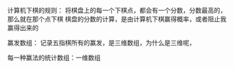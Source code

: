 计算机下棋的规则：
	将棋盘上的每一个下棋点，都会有一个分数，分数最高的，那么就在那个点下棋
	棋盘的分数的计算，是由计算机下棋赢得概率，或者阻止我赢得出来的


赢发数组：
	记录五指棋所有的赢发，是三维数组，为什么是三维呢，

每一种赢法的统计数组：一维数组